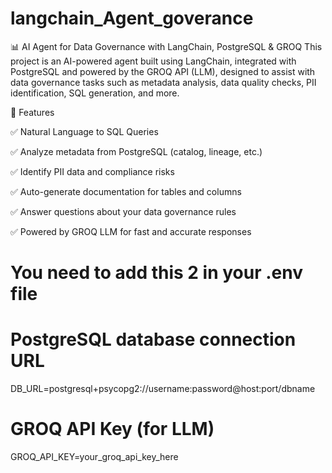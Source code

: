 # langchain_Agent_goverance

📊 AI Agent for Data Governance with LangChain, PostgreSQL & GROQ
This project is an AI-powered agent built using LangChain, integrated with PostgreSQL and powered by the GROQ API (LLM), designed to assist with data governance tasks such as metadata analysis, data quality checks, PII identification, SQL generation, and more.

🧠 Features

✅ Natural Language to SQL Queries

✅ Analyze metadata from PostgreSQL (catalog, lineage, etc.)

✅ Identify PII data and compliance risks

✅ Auto-generate documentation for tables and columns

✅ Answer questions about your data governance rules

✅ Powered by GROQ LLM for fast and accurate responses

# You need to add this 2 in your .env file
# PostgreSQL database connection URL
DB_URL=postgresql+psycopg2://username:password@host:port/dbname

# GROQ API Key (for LLM)
GROQ_API_KEY=your_groq_api_key_here
